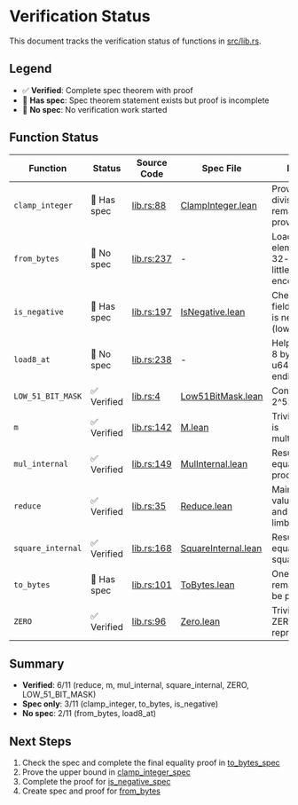 # Verification Status

This document tracks the verification status of functions in [src/lib.rs](src/lib.rs).

## Legend

- ✅ **Verified**: Complete spec theorem with proof
- 📝 **Has spec**: Spec theorem statement exists but proof is incomplete
- 📄 **No spec**: No verification work started

## Function Status

| Function          | Status      | Source Code                   | Spec File                                                       | Notes                                                  |
| ----------------- | ----------- | ----------------------------- | --------------------------------------------------------------- | ------------------------------------------------------ |
| `clamp_integer`   | 📝 Has spec | [lib.rs:88](src/lib.rs#L88)   | [ClampInteger.lean](verify/Verify/Proofs/ClampInteger.lean)     | Proven divisibility, remains to prove bound            |
| `from_bytes`      | 📄 No spec  | [lib.rs:237](src/lib.rs#L237) | -                                                               | Load field element from 32-byte little-endian encoding |
| `is_negative`     | 📝 Has spec | [lib.rs:197](src/lib.rs#L197) | [IsNegative.lean](verify/Verify/Proofs/IsNegative.lean)         | Checks if field element is negative (low bit set)      |
| `load8_at`        | 📄 No spec  | [lib.rs:238](src/lib.rs#L238) | -                                                               | Helper: load 8 bytes as u64 (little-endian)            |
| `LOW_51_BIT_MASK` | ✅ Verified | [lib.rs:4](src/lib.rs#L4)     | [Low51BitMask.lean](verify/Verify/Proofs/Low51BitMask.lean)     | Constant: 2^51 - 1                                     |
| `m`               | ✅ Verified | [lib.rs:142](src/lib.rs#L142) | [M.lean](verify/Verify/Proofs/M.lean)                           | Trivial proof, is multiplication                       |
| `mul_internal`    | ✅ Verified | [lib.rs:149](src/lib.rs#L149) | [MulInternal.lean](verify/Verify/Proofs/MulInternal.lean)       | Result equals product                                  |
| `reduce`          | ✅ Verified | [lib.rs:35](src/lib.rs#L35)   | [Reduce.lean](verify/Verify/Proofs/Reduce.lean)                 | Maintains value mod p and bounds limbs                 |
| `square_internal` | ✅ Verified | [lib.rs:168](src/lib.rs#L168) | [SquareInternal.lean](verify/Verify/Proofs/SquareInternal.lean) | Result equals square                                   |
| `to_bytes`        | 📝 Has spec | [lib.rs:101](src/lib.rs#L101) | [ToBytes.lean](verify/Verify/Proofs/ToBytes.lean)               | One equality remains to be proven                      |
| `ZERO`            | ✅ Verified | [lib.rs:96](src/lib.rs#L96)   | [Zero.lean](verify/Verify/Proofs/Zero.lean)                     | Trivial proof, ZERO represents 0                       |

## Summary

- **Verified**: 6/11 (reduce, m, mul_internal, square_internal, ZERO, LOW_51_BIT_MASK)
- **Spec only**: 3/11 (clamp_integer, to_bytes, is_negative)
- **No spec**: 2/11 (from_bytes, load8_at)

## Next Steps

1. Check the spec and complete the final equality proof in [to_bytes_spec](verify/Verify/Proofs/ToBytes.lean:39)
2. Prove the upper bound in [clamp_integer_spec](verify/Verify/Proofs/ClampInteger.lean:68)
3. Complete the proof for [is_negative_spec](verify/Verify/Proofs/IsNegative.lean:26)
4. Create spec and proof for [from_bytes](src/lib.rs#L237)
